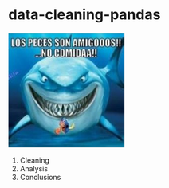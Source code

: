 # data-cleaning-pandas
![](shark.jpeg)                               

1. Cleaning
2. Analysis
3. Conclusions
